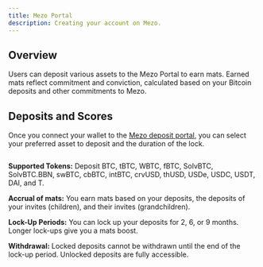 ```yaml
---
title: Mezo Portal
description: Creating your account on Mezo.
---
```


## Overview

Users can deposit various assets to the Mezo Portal to earn mats. Earned mats reflect commitment and conviction, calculated based on your Bitcoin deposits and other commitments to Mezo.

## Deposits and Scores

Once you connect your wallet to the [Mezo deposit portal](https://mezo.org/hodl), you can select your preferred asset to deposit and the duration of the lock.&#x20;

<figure><img src="/gitbook/Screenshot 2024-06-26 at 7.37.09 AM.png" alt=""><figcaption></figcaption></figure>

**Supported Tokens:** Deposit BTC, tBTC, WBTC, fBTC, SolvBTC, SolvBTC.BBN, swBTC, cbBTC, intBTC, crvUSD, thUSD, USDe, USDC, USDT, DAI, and T.

**Accrual of mats:** You earn mats based on your deposits, the deposits of your invites (children), and their invites (grandchildren).&#x20;

**Lock-Up Periods:** You can lock up your deposits for 2, 6, or 9 months. Longer lock-ups give you a mats boost.

**Withdrawal:** Locked deposits cannot be withdrawn until the end of the lock-up period. Unlocked deposits are fully accessible.

